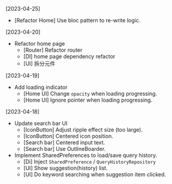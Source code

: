 [2023-04-25]
- [Refactor Home] Use bloc pattern to re-write logic.

[2023-04-20]
- Refactor home page
  - [Router] Refactor router
  - [DI] home page dependency refactor
  - [UI] 拆分元件
  
[2023-04-19]
- Add loading indicator
  - [Home UI] Change `opacity` when loading progressing.
  - [Home UI] Ignore pointer when loading progressing.
  
[2023-04-18]
- Update search bar UI
  - [IconButton] Adjust ripple effect size (too large).
  - [IconButton] Centered icon position.
  - [Search bar] Centered input text.
  - [Search bar] Use OutlineBoarder.
- Implement SharedPreferences to load/save query history.
  - [Di] Inject `SharedPreference` / `QueryHistoryRepository`
  - [UI] Show suggestion(history) list.
  - [UI] Do keyword searching when suggestion item clicked.